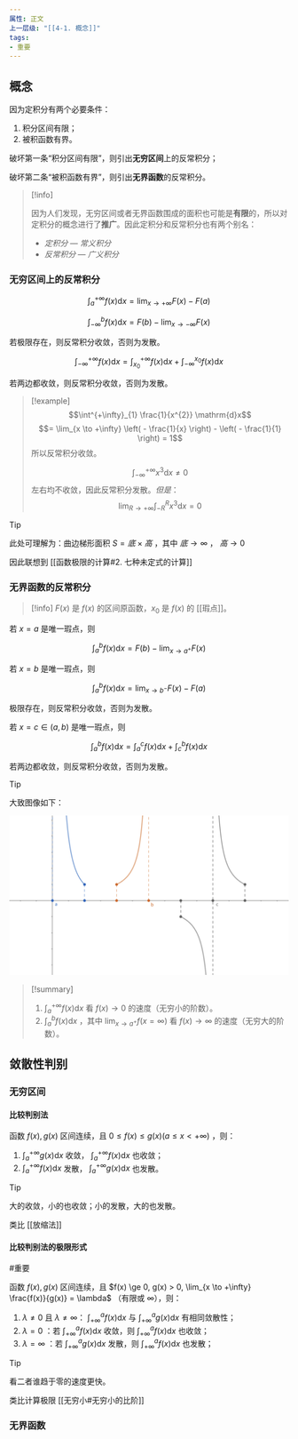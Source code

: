 ```yaml
---
属性: 正文
上一层级: "[[4-1. 概念]]"
tags: 
- 重要
---
```


## 概念

因为定积分有两个必要条件：

1. 积分区间有限；
2. 被积函数有界。

破坏第一条“积分区间有限”，则引出**无穷区间**上的反常积分；

破坏第二条“被积函数有界”，则引出**无界函数**的反常积分。

> [!info] 
> 
> 因为人们发现，无穷区间或者无界函数围成的面积也可能是**有限**的，所以对定积分的概念进行了**推广**。因此定积分和反常积分也有两个别名：
> 
> - *定积分 — 常义积分*
> - *反常积分 — 广义积分*

### 无穷区间上的反常积分

$$
\int^{+\infty}_{a} f(x) \mathrm{d}x = \lim_{x \to +\infty} F(x) - F(a) 
$$

$$
\int^{b}_{-\infty} f(x) \mathrm{d}x = F(b) - \lim_{x \to -\infty} F(x)
$$

若极限存在，则反常积分收敛，否则为发散。

$$
\int^{+\infty}_{-\infty} f(x) \mathrm{d}x = \int^{+\infty}_{x_0} f(x) \mathrm{d}x + \int^{x_0}_{-\infty} f(x) \mathrm{d}x
$$

若两边都收敛，则反常积分收敛，否则为发散。

> [!example] 
> $$\int^{+\infty}_{1} \frac{1}{x^{2}} \mathrm{d}x$$
> $$= \lim_{x \to +\infty} \left( - \frac{1}{x} \right) - \left( - \frac{1}{1} \right) = 1$$
> 所以反常积分收敛。
>
> $$\int^{+\infty}_{-\infty} x^{3} \mathrm{d}x \ne 0$$
> 左右均不收敛，因此反常积分发散。*但是*：
> $$\lim_{R \to +\infty} \int^{R}_{-R} x^{3} \mathrm{d}x = 0$$

> [!tip] 
> 
> 此处可理解为：曲边梯形面积 $S = 底 \times 高$ ，其中 $底 \to \infty$ ， $高 \to 0$
> 
> 因此联想到 [[函数极限的计算#2. 七种未定式的计算]]

### 无界函数的反常积分

> [!info] 
> $F(x)$ 是 $f(x)$ 的区间原函数，$x_0$ 是 $f(x)$ 的 [[瑕点]]。

若 $x=a$ 是唯一瑕点，则

$$
\int^{b}_{a} f(x) \mathrm{d}x = F(b) - \lim_{x \to a^{+}} F(x)
$$

若 $x=b$ 是唯一瑕点，则

$$
\int^{b}_{a} f(x) \mathrm{d}x = \lim_{x \to b^{-}} F(x) - F(a)
$$

极限存在，则反常积分收敛，否则为发散。

若 $x = c \in (a, b)$ 是唯一瑕点，则

$$
\int^{b}_{a} f(x) \mathrm{d}x = \int^{c}_{a} f(x) \mathrm{d}x + \int^{b}_{c} f(x) \mathrm{d}x
$$

若两边都收敛，则反常积分收敛，否则为发散。 

> [!tip]
>  
> 大致图像如下：
> 
> ![boundless](/assets/boundless.png)

> [!summary] 
> 1. $\int^{+\infty}_{a} f(x) \mathrm{d}x$ 看 $f(x) \to 0$ 的速度（无穷小的阶数）。
> 2. $\int^{b}_{a} f(x) \mathrm{d}x$ ，其中 $\lim_{x \to a^{+}}f(x = \infty)$ 看 $f(x) \to \infty$ 的速度（无穷大的阶数）。

## 敛散性判别

### 无穷区间

#### 比较判别法

函数 $f(x), g(x)$ 区间连续，且 $0 \le f(x) \le g(x)(a \le x < +\infty)$ ，则：

1. $\int^{+\infty}_{a} g(x) \mathrm{d}x$ 收敛， $\int^{+\infty}_{a} f(x) \mathrm{d}x$ 也收敛；
2. $\int^{+\infty}_{a} f(x) \mathrm{d}x$ 发散， $\int^{+\infty}_{a} g(x) \mathrm{d}x$ 也发散。

> [!tip] 
> 
> 大的收敛，小的也收敛；小的发散，大的也发散。
> 
> 类比 [[放缩法]]

#### 比较判别法的极限形式 

#重要 

函数 $f(x), g(x)$ 区间连续，且 $f(x) \ge 0, g(x) > 0, \lim_{x \to +\infty} \frac{f(x)}{g(x)} = \lambda$ （有限或 $\infty$），则：

1. $\lambda \ne 0$ 且 $\lambda \ne \infty$： $\int^{a}_{+\infty}f(x)\mathrm{d}x$ 与 $\int^{a}_{+\infty}g(x)\mathrm{d}x$ 有相同敛散性；
2. $\lambda = 0$ ：若 $\int^{a}_{+\infty}f(x)\mathrm{d}x$ 收敛，则 $\int^{a}_{+\infty}f(x)\mathrm{d}x$ 也收敛；
3. $\lambda = \infty$ ：若 $\int^{a}_{+\infty}g(x)\mathrm{d}x$ 发散，则 $\int^{a}_{+\infty}f(x)\mathrm{d}x$ 也发散；

> [!tip]
>  
> 看二者谁趋于零的速度更快。
> 
> 类比计算极限 [[无穷小#无穷小的比阶]]

### 无界函数